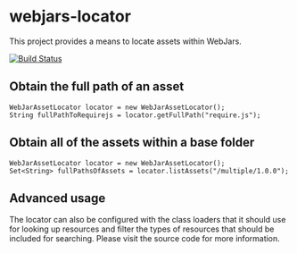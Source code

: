 webjars-locator
===============

This project provides a means to locate assets within WebJars.

[![Build Status](https://travis-ci.org/webjars/webjars-locator-core.svg?branch=master)](https://travis-ci.org/webjars/webjars-locator-core)

Obtain the full path of an asset
--------------------------------

	WebJarAssetLocator locator = new WebJarAssetLocator();
	String fullPathToRequirejs = locator.getFullPath("require.js");
	
Obtain all of the assets within a base folder
---------------------------------------------
	
	WebJarAssetLocator locator = new WebJarAssetLocator();
	Set<String> fullPathsOfAssets = locator.listAssets("/multiple/1.0.0");

Advanced usage
--------------

The locator can also be configured with the class loaders that it should use for looking up resources and filter the types of resources that should be included for searching. Please visit the source code for more information.
